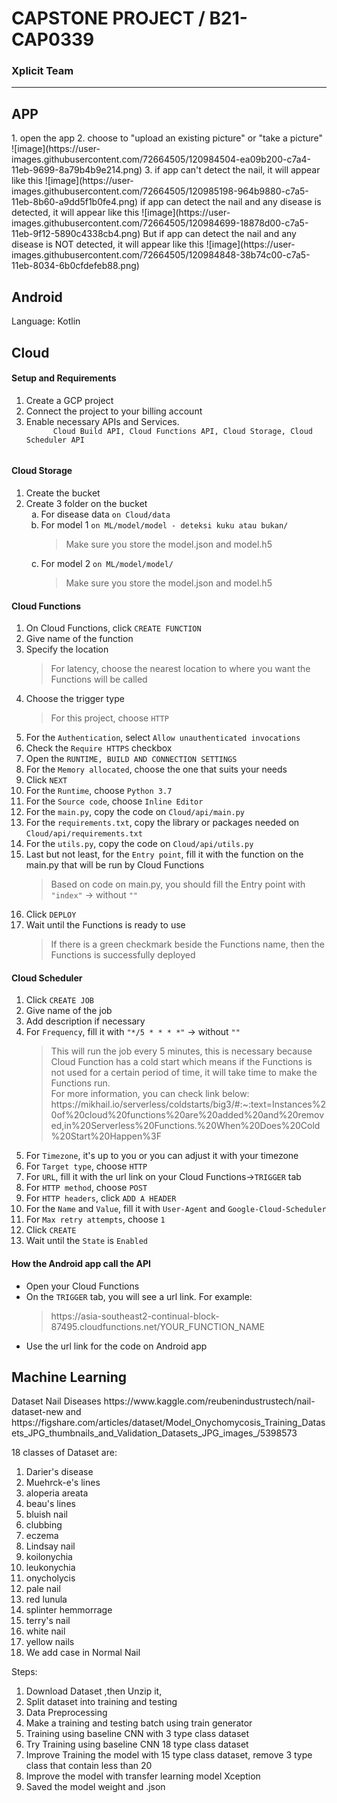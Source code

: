 <h1>CAPSTONE PROJECT / B21-CAP0339</h1>
<h3>Xplicit Team</h3>
<hr>

<h2>APP</h2>
1. open the app
2. choose to "upload an existing picture" or "take a picture"
![image](https://user-images.githubusercontent.com/72664505/120984504-ea09b200-c7a4-11eb-9699-8a79b4b9e214.png)
3. if app can't detect the nail, it will appear like this 
![image](https://user-images.githubusercontent.com/72664505/120985198-964b9880-c7a5-11eb-8b60-a9dd5f1b0fe4.png)
if app can detect the nail and any disease is detected, it will appear like this 
![image](https://user-images.githubusercontent.com/72664505/120984699-18878d00-c7a5-11eb-9f12-5890c4338cb4.png)
But if app can detect the nail and any disease is NOT detected, it will appear like this 
![image](https://user-images.githubusercontent.com/72664505/120984848-38b74c00-c7a5-11eb-8034-6b0cfdefeb88.png)

<!-- buat Android -->
<h2>Android</h2>

Language: Kotlin



<!-- buat Cloud -->
<h2>Cloud</h2>
<h4>Setup and Requirements</h4>
<ol>
  <li>Create a GCP project</li>
  <li>Connect the project to your billing account</li>
  <li>Enable necessary APIs and Services. 
    <code>
      Cloud Build API, Cloud Functions API, Cloud Storage, Cloud Scheduler API
    </code>
  </li>
</ol>
<h4>Cloud Storage</h4>
<ol>
  <li>Create the bucket</li>
  <li>Create 3 folder on the bucket
    <ol type="a">
      <li>For disease data <code>on Cloud/data</code>
      </li>
      <li>For model 1 <code>on ML/model/model - deteksi kuku atau bukan/</code>
        <blockquote>Make sure you store the model.json and model.h5</blockquote>
      </li>
      <li>For model 2 <code>on ML/model/model/</code>
        <blockquote>Make sure you store the model.json and model.h5</blockquote>
      </li>
    </ol>
  </li>
</ol>
<h4>Cloud Functions</h4>
<ol type="1">
    <li>On Cloud Functions, click <code>CREATE FUNCTION</code></li>
    <li>Give name of the function</li>
    <li>Specify the location</li>
    <blockquote>For latency, choose the nearest location to where you want the Functions will be called </blockquote>
    <li>Choose the trigger type</li>
    <blockquote>For this project, choose <code>HTTP</code></blockquote>
    <li>For the <code>Authentication</code>, select <code>Allow unauthenticated invocations</code></li>
    <li>Check the <code>Require HTTPS</code> checkbox</li>
    <li>Open the <code>RUNTIME, BUILD AND CONNECTION SETTINGS</code></li>
    <li>For the <code>Memory allocated</code>, choose the one that suits your needs</li>
    <li>Click <code>NEXT</code></li>
    <li>For the <code>Runtime</code>, choose <code>Python 3.7</code></li>
    <li>For the <code>Source code</code>, choose <code>Inline Editor</code></li>
    <li>For the <code>main.py</code>, copy the code on <code>Cloud/api/main.py</code></li>
    <li>For the <code>requirements.txt</code>, copy the library or packages needed on <code>Cloud/api/requirements.txt</code></li>
    <li>For the <code>utils.py</code>, copy the code on <code>Cloud/api/utils.py</code></li>
    <li>Last but not least, for the <code>Entry point</code>, fill it with the function on the main.py that will be run by Cloud Functions</li>
    <blockquote>Based on code on main.py, you should fill the Entry point with <code>"index"</code> -> without <code>""</code></blockquote>
    <li>Click <code>DEPLOY</code></li>
    <li>Wait until the Functions is ready to use</li>
    <blockquote>If there is a green checkmark beside the Functions name, then the Functions is successfully deployed</blockquote>
</ol>
<h4>Cloud Scheduler</h4>
<ol type="1">
  <li>Click <code>CREATE JOB</code></li>
  <li>Give name of the job</li>
  <li>Add description if necessary</li>
  <li>For <code>Frequency</code>, fill it with <code>"*/5 * * * *"</code> -> without <code>""</code>
    <blockquote>This will run the job every 5 minutes, this is necessary because Cloud Function has a cold start which means if the Functions is not used for a certain period of time, it will take time to make the Functions run.<br> For more information, you can check link below:<br>https://mikhail.io/serverless/coldstarts/big3/#:~:text=Instances%20of%20cloud%20functions%20are%20added%20and%20removed,in%20Serverless%20Functions.%20When%20Does%20Cold%20Start%20Happen%3F</blockquote>
  </li>
  <li>For <code>Timezone</code>, it's up to you or you can adjust it with your timezone</li>
  <li>For <code>Target type</code>, choose <code>HTTP</code></li>
  <li>For <code>URL</code>, fill it with the url link on your Cloud Functions-><code>TRIGGER</code> tab</li>
  <li>For <code>HTTP method</code>, choose <code>POST</code></li>
  <li>For <code>HTTP headers</code>, click <code>ADD A HEADER</code></li>
  <li>For the <code>Name</code> and <code>Value</code>, fill it with <code>User-Agent</code> and <code>Google-Cloud-Scheduler</code></li>
  <li>For <code>Max retry attempts</code>, choose <code>1</code></li>
  <li>Click <code>CREATE</code></li>
  <li>Wait until the <code>State</code> is <code>Enabled</code></li>
</ol>
<h4>How the Android app call the API</h4>
<ul>
  <li>Open your Cloud Functions
  <li>On the <code>TRIGGER</code> tab, you will see a url link. For example:</li>
  <blockquote>https://asia-southeast2-continual-block-87495.cloudfunctions.net/YOUR_FUNCTION_NAME</blockquote>
  <li>Use the url link for the code on Android app</li>
</ul>

<!-- buat ML -->
<h2>Machine Learning</h2>
Dataset
Nail Diseases https://www.kaggle.com/reubenindustrustech/nail-dataset-new and https://figshare.com/articles/dataset/Model_Onychomycosis_Training_Datasets_JPG_thumbnails_and_Validation_Datasets_JPG_images_/5398573 


18 classes of Dataset are:

1. Darier's disease
2. Muehrck-e's lines
3. aloperia areata
4. beau's lines
5. bluish nail
6. clubbing
7. eczema
8. Lindsay nail
9. koilonychia
10. leukonychia
11. onycholycis
12. pale nail
13. red lunula
14. splinter hemmorrage
15. terry's nail
16. white nail
17. yellow nails
18. We add case in Normal Nail 

Steps:
1. Download Dataset ,then Unzip it, 
2. Split dataset into training and testing
3. Data Preprocessing 
4. Make a training and testing batch using train generator
5. Training using baseline CNN with 3 type class dataset
6. Try Training using baseline CNN 18 type class dataset
7. Improve Training the model with 15 type class dataset, remove 3 type class that contain less than 20
8. Improve the model with transfer learning model Xception
9. Saved the model weight and .json

